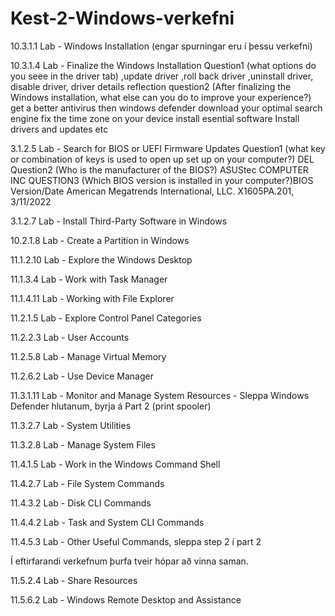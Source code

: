 # Kest-2-Windows-verkefni
10.3.1.1 Lab - Windows Installation (engar spurningar eru í þessu verkefni)

10.3.1.4 Lab - Finalize the Windows Installation  Question1 (what options do you seee in the driver tab) ,update driver ,roll back driver ,uninstall driver, disable driver, driver details
reflection question2 (After finalizing the Windows installation, what else can you do to improve your experience?) get a better antivirus then windows defender download your optimal search engine fix the time zone on your device install esential software Install drivers and updates etc 

3.1.2.5 Lab - Search for BIOS or UEFI Firmware Updates Question1 (what key or combination of keys is used to open up set up on your computer?) DEL Question2 (Who is the manufacturer of the BIOS?) ASUStec COMPUTER INC QUESTION3 (Which BIOS version is installed in your computer?)BIOS Version/Date	American Megatrends International, LLC. X1605PA.201, 3/11/2022

3.1.2.7 Lab - Install Third-Party Software in Windows

10.2.1.8 Lab - Create a Partition in Windows

11.1.2.10 Lab - Explore the Windows Desktop

11.1.3.4 Lab - Work with Task Manager

11.1.4.11 Lab - Working with File Explorer

11.2.1.5 Lab - Explore Control Panel Categories

11.2.2.3 Lab - User Accounts

11.2.5.8 Lab - Manage Virtual Memory

11.2.6.2 Lab - Use Device Manager

11.3.1.11 Lab - Monitor and Manage System Resources - Sleppa Windows Defender hlutanum, byrja á Part 2 (print spooler)

11.3.2.7 Lab - System Utilities

11.3.2.8 Lab - Manage System Files

11.4.1.5 Lab - Work in the Windows Command Shell

11.4.2.7 Lab - File System Commands

11.4.3.2 Lab - Disk CLI Commands

11.4.4.2 Lab - Task and System CLI Commands

11.4.5.3 Lab - Other Useful Commands, sleppa step 2 í part 2



Í eftirfarandi verkefnum þurfa tveir hópar að vinna saman.

11.5.2.4 Lab - Share Resources

11.5.6.2 Lab - Windows Remote Desktop and Assistance
